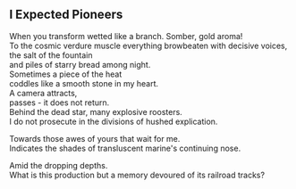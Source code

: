 I Expected Pioneers
-------------------
When you transform wetted like a branch. Somber, gold aroma!  
To the cosmic verdure muscle everything browbeaten with decisive voices, the salt of the fountain  
and piles of starry bread among night.  
Sometimes a piece of the heat  
coddles like a smooth stone in my heart.  
A camera attracts,  
passes - it does not return.  
Behind the dead star, many explosive roosters.  
I do not prosecute in the divisions of hushed explication.  
  
Towards those awes of yours that wait for me.  
Indicates the shades of transluscent marine's continuing nose.  
  
Amid the dropping depths.  
What is this production but a memory devoured of its railroad tracks?  
